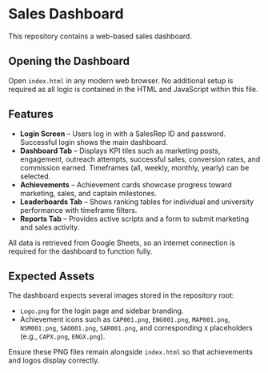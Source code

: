 # Sales Dashboard

This repository contains a web-based sales dashboard.

## Opening the Dashboard

Open `index.html` in any modern web browser. No additional setup is required as all logic is contained in the HTML and JavaScript within this file.

## Features

- **Login Screen** – Users log in with a SalesRep ID and password. Successful login shows the main dashboard.
- **Dashboard Tab** – Displays KPI tiles such as marketing posts, engagement, outreach attempts, successful sales, conversion rates, and commission earned. Timeframes (all, weekly, monthly, yearly) can be selected.
- **Achievements** – Achievement cards showcase progress toward marketing, sales, and captain milestones.
- **Leaderboards Tab** – Shows ranking tables for individual and university performance with timeframe filters.
- **Reports Tab** – Provides active scripts and a form to submit marketing and sales activity.

All data is retrieved from Google Sheets, so an internet connection is required for the dashboard to function fully.

## Expected Assets

The dashboard expects several images stored in the repository root:

- `Logo.png` for the login page and sidebar branding.
- Achievement icons such as `CAP001.png`, `ENG001.png`, `MAP001.png`, `NSM001.png`, `SAO001.png`, `SAR001.png`, and corresponding `X` placeholders (e.g., `CAPX.png`, `ENGX.png`).

Ensure these PNG files remain alongside `index.html` so that achievements and logos display correctly.
